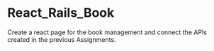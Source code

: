 # React_Rails_Book
Create a react page for the book management and connect the APIs created in the previous Assignments.
